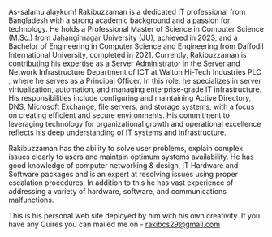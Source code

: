 As-salamu alaykum! Rakibuzzaman is a dedicated IT professional from Bangladesh with a strong academic background and a passion for technology. He holds a Professional Master of Science in Computer Science (M.Sc.) from Jahangirnagar University (JU), achieved in 2023, and a Bachelor of Engineering in Computer Science and Engineering from Daffodil International University, completed in 2021.
Currently, Rakibuzzaman is contributing his expertise as a Server Administrator in the Server and Network Infrastructure Department of ICT at Walton Hi-Tech Industries PLC , where he serves as a Principal Officer. In this role, he specializes in server virtualization, automation, and managing enterprise-grade IT infrastructure. His responsibilities include configuring and maintaining Active Directory, DNS, Microsoft Exchange, file servers, and storage systems, with a focus on creating efficient and secure environments. His commitment to leveraging technology for organizational growth and operational excellence reflects his deep understanding of IT systems and infrastructure.

Rakibuzzaman has the ability to solve user problems, explain complex issues clearly to users and maintain optimum systems availability. 
He has good knowledge of computer networking & design, IT Hardware and Software packages and is an expert at resolving issues using proper
escalation procedures. In addition to this he has vast experience of addressing a variety of hardware, software, and communications malfunctions.

This is his personal web site deployed by him with his own creativity.
If you have any Quires you can mailed me on - rakibcs29@gmail.com
